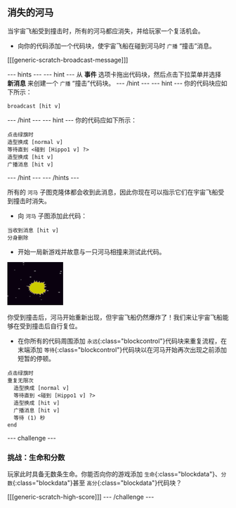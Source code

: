 ## 消失的河马

当宇宙飞船受到撞击时，所有的河马都应消失，并给玩家一个复活机会。

+ 向你的代码添加一个代码块，使宇宙飞船在碰到河马时 `广播` “撞击”消息。

[[[generic-scratch-broadcast-message]]]

--- hints ---
--- hint ---
从 **事件** 选项卡拖出代码块，然后点击下拉菜单并选择 **新消息** 来创建一个 `广播` “撞击”代码块。
--- /hint ---
--- hint ---
你的代码块应如下所示：
```blocks
broadcast [hit v]
```
--- /hint ---
--- hint ---
你的代码应如下所示：

```blocks
点击绿旗时
造型换成 [normal v]
等待直到 <碰到 [Hippo1 v] ?>
造型换成 [hit v]
广播消息 [hit v]
```
--- /hint ---
--- /hints ---

所有的 `河马` 子图克隆体都会收到此消息，因此你现在可以指示它们在宇宙飞船受到撞击时消失。

+ 向 `河马` 子图添加此代码：

```blocks
当收到消息 [hit v]
分身删除
```

+ 开始一局新游戏并故意与一只河马相撞来测试此代码。

![screenshot](images/invaders-hippo-collide.png)

你受到撞击后，河马开始重新出现，但宇宙飞船仍然爆炸了！我们来让宇宙飞船能够在受到撞击后自行复位。

+ 在你所有的代码周围添加 `永远`{:class="blockcontrol"}代码块来重复流程，在末端添加 `等待`{:class="blockcontrol"}代码块以在河马开始再次出现之前添加短暂的停顿。

```blocks
点击绿旗时
重复无限次 
  造型换成 [normal v]
  等待直到 <碰到 [Hippo1 v] ?>
  造型换成 [hit v]
  广播消息 [hit v]
  等待 (1) 秒
end
```

--- challenge ---
### 挑战：生命和分数

玩家此时具备无数条生命。你能否向你的游戏添加 `生命`{:class="blockdata"}、`分数`{:class="blockdata"}甚至 `高分`{:class="blockdata"}代码块？

[[[generic-scratch-high-score]]]
--- /challenge ---
